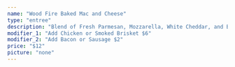 ```yaml
---
name: "Wood Fire Baked Mac and Cheese"
type: "entree"
description: "Blend of Fresh Parmesan, Mozzarella, White Cheddar, and Blue Cheese with Garlic Cream Sauce."
modifier_1: "Add Chicken or Smoked Brisket $6"
modifier_2: "Add Bacon or Sausage $2"
price: "$12"
picture: "none"
---
```

